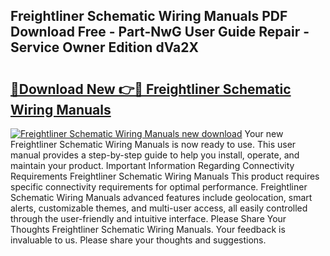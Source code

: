 ## Freightliner Schematic Wiring Manuals PDF Download Free - Part-NwG User Guide Repair - Service Owner Edition dVa2X

# <h2><a href="http://bc47429.oget.top/?id=Freightliner+Schematic+Wiring+Manuals">🔗Download New 👉🔴 Freightliner Schematic Wiring Manuals</a></h2>

[![Freightliner Schematic Wiring Manuals new download](https://i.imgur.com/5g1atiW.png)](http://bc47429.oget.top/?id=Freightliner+Schematic+Wiring+Manuals)
Your new Freightliner Schematic Wiring Manuals is now ready to use. This user manual provides a step-by-step guide to help you install, operate, and maintain your product. Important Information Regarding Connectivity Requirements Freightliner Schematic Wiring Manuals This product requires specific connectivity requirements for optimal performance. Freightliner Schematic Wiring Manuals advanced features include geolocation, smart alerts, customizable themes, and multi-user access, all easily controlled through the user-friendly and intuitive interface. Please Share Your Thoughts Freightliner Schematic Wiring Manuals. Your feedback is invaluable to us. Please share your thoughts and suggestions.
